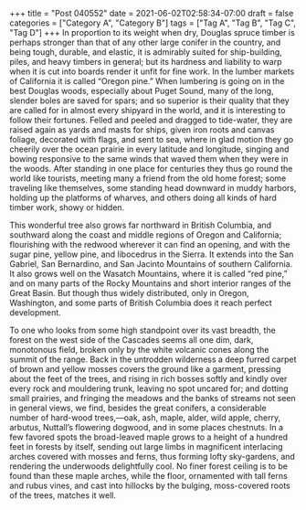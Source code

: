 +++
title = "Post 040552"
date = 2021-06-02T02:58:34-07:00
draft = false
categories = ["Category A", "Category B"]
tags = ["Tag A", "Tag B", "Tag C", "Tag D"]
+++
In proportion to its weight when dry, Douglas spruce timber is perhaps stronger than that of any other large conifer in the country, and being tough, durable, and elastic, it is admirably suited for ship-building, piles, and heavy timbers in general; but its hardness and liability to warp when it is cut into boards render it unfit for fine work. In the lumber markets of California it is called “Oregon pine.” When lumbering is going on in the best Douglas woods, especially about Puget Sound, many of the long, slender boles are saved for spars; and so superior is their quality that they are called for in almost every shipyard in the world, and it is interesting to follow their fortunes. Felled and peeled and dragged to tide-water, they are raised again as yards and masts for ships, given iron roots and canvas foliage, decorated with flags, and sent to sea, where in glad motion they go cheerily over the ocean prairie in every latitude and longitude, singing and bowing responsive to the same winds that waved them when they were in the woods. After standing in one place for centuries they thus go round the world like tourists, meeting many a friend from the old home forest; some traveling like themselves, some standing head downward in muddy harbors, holding up the platforms of wharves, and others doing all kinds of hard timber work, showy or hidden.

This wonderful tree also grows far northward in British Columbia, and southward along the coast and middle regions of Oregon and California; flourishing with the redwood wherever it can find an opening, and with the sugar pine, yellow pine, and libocedrus in the Sierra. It extends into the San Gabriel, San Bernardino, and San Jacinto Mountains of southern California. It also grows well on the Wasatch Mountains, where it is called “red pine,” and on many parts of the Rocky Mountains and short interior ranges of the Great Basin. But though thus widely distributed, only in Oregon, Washington, and some parts of British Columbia does it reach perfect development.

To one who looks from some high standpoint over its vast breadth, the forest on the west side of the Cascades seems all one dim, dark, monotonous field, broken only by the white volcanic cones along the summit of the range. Back in the untrodden wilderness a deep furred carpet of brown and yellow mosses covers the ground like a garment, pressing about the feet of the trees, and rising in rich bosses softly and kindly over every rock and mouldering trunk, leaving no spot uncared for; and dotting small prairies, and fringing the meadows and the banks of streams not seen in general views, we find, besides the great conifers, a considerable number of hard-wood trees,—oak, ash, maple, alder, wild apple, cherry, arbutus, Nuttall’s flowering dogwood, and in some places chestnuts. In a few favored spots the broad-leaved maple grows to a height of a hundred feet in forests by itself, sending out large limbs in magnificent interlacing arches covered with mosses and ferns, thus forming lofty sky-gardens, and rendering the underwoods delightfully cool. No finer forest ceiling is to be found than these maple arches, while the floor, ornamented with tall ferns and rubus vines, and cast into hillocks by the bulging, moss-covered roots of the trees, matches it well.
